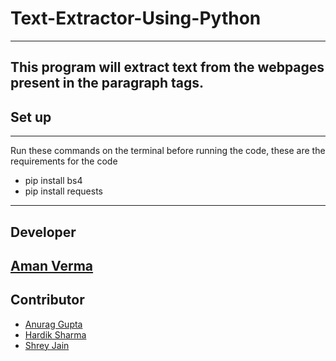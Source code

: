 # Text-Extractor-Using-Python
---
This program will extract text from the webpages present in the paragraph tags.
---

## Set up 
---
Run these commands on the terminal before running the code, these are the requirements for the code
* pip install bs4
* pip install requests

---
## Developer 

[Aman Verma](https://github.com/Aman-Verma-28)
---
## Contributor

* [Anurag Gupta](https://github.com/Anuraggupta07)
* [Hardik Sharma](https://github.com/hardik756)
* [Shrey Jain](https://github.com/shreyjainajmera)

